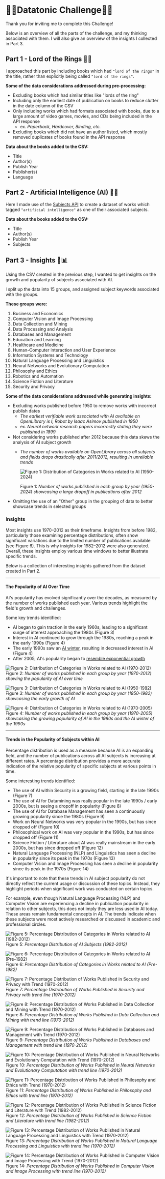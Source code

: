 # 🔹🔷Datatonic Challenge🔷🔹
Thank you for inviting me to complete this Challenge! 

Below is an overview of all the parts of the challenge, and my thinking associated with them.
I will also give an overview of the insights I collected in Part 3.

## Part 1 - Lord of the Rings 💍🌋
I approached this part by including books which had `"lord of the rings"` in the title, rather than explicitly being called `"lord of the rings"`.

**Some of the data considerations addressed during pre-processing:**
- Excluding books which had similar titles like "lords of the ring"
- Including only the earliest date of publication on books to reduce clutter in the date column of the CSV
- Only including works which had formats associated with books, due to a large amount of video games, movies, and CDs being included in the API response
    - ex. *Paperback, Hardcover, Binding, etc.*
- Excluding books which did not have an author listed, which mostly removed duplicates of books found in the API response

**Data about the books added to the CSV:**
- Title
- Author(s)
- Publish Year
- Publisher(s)
- Language

## Part 2 - Artificial Intelligence (AI) 🤖🧠
Here I made use of the [Subjects API](https://openlibrary.org/dev/docs/api/subjects) to create a dataset of works which tagged `"artificial intelligence"` as one of their associated subjects.

**Data about the books added to the CSV:**
- Title
- Author(s)
- Publish Year
- Subjects

## Part 3 - Insights 🧮📊
Using the CSV created in the previous step, I wanted to get insights on the growth and popularity of subjects associated with AI. 

I split up the data into 15 groups, and assigned subject keywords associated with the groups. 

**These groups were:**
1. Business and Economics
2. Computer Vision and Image Processing
3. Data Collection and Mining
4. Data Processing and Analysis
5. Databases and Management
6. Education and Learning
7. Healthcare and Medicine
8. Human-Computer Interaction and User Experience
9. Information Systems and Technology
10. Natural Language Processing and Linguistics
11. Neural Networks and Evolutionary Computation
12. Philosophy and Ethics
13. Robotics and Automation
14. Science Fiction and Literature
15. Security and Privacy

**Some of the data considerations addressed while generating insights:**
- Excluding works published before 1950 to remove works with incorrect publish dates
  - *The earliest verifiable work associated with AI available on OpenLibrary is I, Robot by Isaac Asimov published in 1950*
  - ex. *Neural network research papers incorrectly stating they were published in 1899*
- Not considering works published after 2012 because this data skews the analysis of AI subject growth
  - *The number of works available on OpenLibrary across all subjects and fields drops drastically after 2011/2012, resulting in unreliable trends*
    
    ![Figure 1: Distribution of Categories in Works related to AI (1950-2024)](part3/charts/count_area_chart/count_area_chart_1950_2024.png)

    Figure 1: *Number of works published in each group by year (1950-2024) showcasing a large dropoff in publications after 2012*
- Omitting the use of an "Other" group in the grouping of data to better showcase trends in selected groups

### Insights
Most insights use 1970–2012 as their timeframe. Insights from before 1982, particularly those examining percentage distributions, often show significant variations due to the limited number of publications available (see Figure 6). This is why insights for 1982–2012 were also generated. Overall, these insights employ various time windows to better illustrate specific trends.

Below is a collection of interesting insights gathered from the dataset created in Part 2.

---

#### The Popularity of AI Over Time

AI's popularity has evolved significantly over the decades, as measured by the number of works published each year. Various trends highlight the field's growth and challenges.

Some key trends identified:

- AI began to gain traction in the early 1960s, leading to a significant surge of interest approaching the 1980s (Figure 3)
- Interest in AI continued to grow through the 1980s, reaching a peak in the early 1990s (Figure 4)
- The early 1990s saw an [AI winter](https://en.wikipedia.org/wiki/AI_winter#The_setbacks_of_the_late_1980s_and_early_1990s), resulting in decreased interest in AI (Figure 4)
- After 2005, AI's popularity began to [resemble exponential growth](https://www.reddit.com/r/singularity/comments/xwdzr5/the_number_of_ai_papers_on_arxiv_per_month_grows/)

![Figure 2: Distribution of Categories in Works related to AI (1970-2012)](part3/charts/count_area_chart/count_area_chart_1970_2012.png)
Figure 2: *Number of works published in each group by year (1970-2012) showing the popularity of AI over time*

![Figure 3: Distribution of Categories in Works related to AI (1950-1982)](part3/charts/count_area_chart/count_area_chart_1950_1982.png)
Figure 3: *Number of works published in each group by year (1950-1982) showcasing the early growth of AI*

![Figure 4: Distribution of Categories in Works related to AI (1970-2005)](part3/charts/count_area_chart/count_area_chart_1970_2005.png)
Figure 4: *Number of works published in each group by year (1970-2005) showcasing the growing popularity of AI in the 1980s and the AI winter of the 1990s*

---

#### Trends in the Popularity of Subjects within AI
Percentage distribution is used as a measure because AI is an expanding field, and the number of publications across all AI subjects is increasing at different rates. 
A percentage distribution provides a more accurate indication of the relative popularity of specific subjects at various points in time.

Some interesting trends identified:
- The use of AI within Security is a growing field, starting in the late 1990s (Figure 7)
- The use of AI for Datamining was really popular in the late 1990s / early 2000s, but is seeing a dropoff in popularity (Figure 8)
- The use of AI for Database Management has seen a continuously growing popularity since the 1980s (Figure 9)
- Work on Neural Networks was very popular in the 1990s, but has since dropped off (Figure 10)
- Philosophical work on AI was very popular in the 1990s, but has since dropped off (Figure 11)
- Science Fiction / Literature about AI was really mainstream in the early 2000s, but has since dropped off (Figure 12)
- Natural Language Processing (NLP) and Linguistics has seen a decline in popularity since its peak in the 1970s (Figure 13)
- Computer Vision and Image Processing has seen a decline in popularity since its peak in the 1970s (Figure 14)

It's important to note that these trends in AI subject popularity do not directly reflect the current usage or discussion of these topics. Instead, they highlight periods when significant work was conducted on certain topics. 

For example, even though Natural Language Processing (NLP) and Computer Vision are experiencing a decline in publication popularity in relation to other subjects, this does not imply they are less used in AI today. 
These areas remain fundamental concepts in AI. The trends indicate when these subjects were most actively researched or discussed in academic and professional circles.

![Figure 5: Percentage Distribution of Categories in Works related to AI (1982-2012)](part3/charts/percentage_area_chart/percentage_area_chart_1982_2012.png)
Figure 5: *Percentage Distribution of AI Subjects (1982-2012)*

![Figure 6: Percentage Distribution of Categories in Works related to AI (Pre-1982)](part3/charts/percentage_area_chart/percentage_area_chart_1950_1982.png)
Figure 6: *Percentage Distribution of Categories in Works related to AI (Pre-1982)*

![Figure 7: Percentage Distribution of Works Published in Security and Privacy with Trend (1970-2012)](part3/charts/trends/security_and_privacy/trend_line_chart_security_and_privacy_1970_2012.png)
Figure 7: *Percentage Distribution of Works Published in Security and Privacy with trend line (1970-2012)*

![Figure 8: Percentage Distribution of Works Published in Data Collection and Mining with Trend (1970-2012)](part3/charts/trends/data_collection_and_mining/trend_line_chart_data_collection_and_mining_1970_2012.png)
Figure 8: *Percentage Distribution of Works Published in Data Collection and Mining with trend line (1970-2012)*

![Figure 9: Percentage Distribution of Works Published in Databases and Management with Trend (1970-2012)](part3/charts/trends/databases_and_management/trend_line_chart_databases_and_management_1970_2012.png)
Figure 9: *Percentage Distribution of Works Published in Databases and Management with trend line (1970-2012)*

![Figure 10: Percentage Distribution of Works Published in Neural Networks and Evolutionary Computation with Trend (1970-2012)](part3/charts/trends/neural_networks_and_evolutionary_computation/trend_line_chart_neural_networks_and_evolutionary_computation_1970_2012.png)
Figure 10: *Percentage Distribution of Works Published in Neural Networks and Evolutionary Computation with trend line (1970-2012)*

![Figure 11: Percentage Distribution of Works Published in Philosophy and Ethics with Trend (1970-2012)](part3/charts/trends/philosophy_and_ethics/trend_line_chart_philosophy_and_ethics_1970_2012.png)
Figure 11: *Percentage Distribution of Works Published in Philosophy and Ethics with trend line (1970-2012)*

![Figure 12: Percentage Distribution of Works Published in Science Fiction and Literature with Trend (1982-2012)](part3/charts/trends/science_fiction_and_literature/trend_line_chart_science_fiction_and_literature_1982_2012.png)
Figure 12: *Percentage Distribution of Works Published in Science Fiction and Literature with trend line (1982-2012)*

![Figure 13: Percentage Distribution of Works Published in Natural Language Processing and Linguistics with Trend (1970-2012)](part3/charts/trends/natural_language_processing_and_linguistics/trend_line_chart_natural_language_processing_and_linguistics_1970_2012.png)
Figure 13: *Percentage Distribution of Works Published in Natural Language Processing and Linguistics with trend line (1970-2012)*

![Figure 14: Percentage Distribution of Works Published in Computer Vision and Image Processing with Trend (1970-2012)](part3/charts/trends/computer_vision_and_image_processing/trend_line_chart_computer_vision_and_image_processing_1970_2012.png)
Figure 14: *Percentage Distribution of Works Published in Computer Vision and Image Processing with trend line (1970-2012)*


